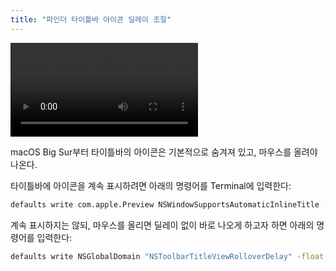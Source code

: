 ```yaml
---
title: "파인더 타이틀바 아이콘 딜레이 조절"
---
```



![](assets/title-view-rollover.mov)

macOS Big Sur부터 타이틀바의 아이콘은 기본적으로 숨겨져 있고, 마우스를 올려야 나온다.

타이틀바에 아이콘을 계속 표시하려면 아래의 명령어를 Terminal에 입력한다:

```bash
defaults write com.apple.Preview NSWindowSupportsAutomaticInlineTitle -bool false && killall Finder
```

계속 표시하지는 않되, 마우스를 올리면 딜레이 없이 바로 나오게 하고자 하면 아래의 명령어를 입력한다:

```bash
defaults write NSGlobalDomain "NSToolbarTitleViewRolloverDelay" -float "0" && killall Finder
```